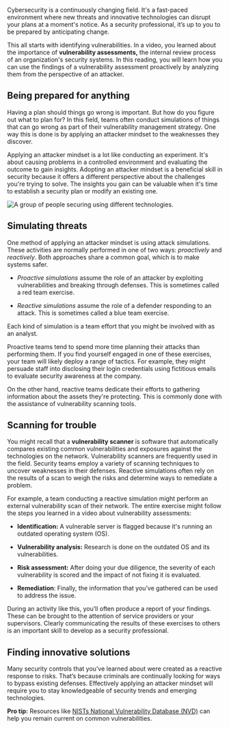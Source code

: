 Cybersecurity is a continuously changing field. It's a fast-paced environment where new threats and innovative technologies can disrupt your plans at a moment's notice. As a security professional, it’s up to you to be prepared by anticipating change.

This all starts with identifying vulnerabilities. In a video, you learned about the importance of **vulnerability assessments,** the internal review process of an organization's security systems. In this reading, you will learn how you can use the findings of a vulnerability assessment proactively by analyzing them from the perspective of an attacker.

## Being prepared for anything

Having a plan should things go wrong is important. But how do you figure out what to plan for? In this field, teams often conduct simulations of things that can go wrong as part of their vulnerability management strategy. One way this is done is by applying an attacker mindset to the weaknesses they discover.

Applying an attacker mindset is a lot like conducting an experiment. It's about causing problems in a controlled environment and evaluating the outcome to gain insights. Adopting an attacker mindset is a beneficial skill in security because it offers a different perspective about the challenges you're trying to solve. The insights you gain can be valuable when it's time to establish a security plan or modify an existing one.

![A group of people securing using different technologies.](https://d3c33hcgiwev3.cloudfront.net/imageAssetProxy.v1/OEVXn5TMSE2lS2yaiOiCsQ_19cd9695e35c4cf682148d737815fff1_S36G002.png?expiry=1689984000000&hmac=EYo7eoOQ_2UCO7PLbXgje4hVrjOw30H4UCU-cIbOa7U)

## Simulating threats

One method of applying an attacker mindset is using attack simulations. These activities are normally performed in one of two ways: _proactively_ and _reactively_. Both approaches share a common goal, which is to make systems safer.

- _Proactive simulations_ assume the role of an attacker by exploiting vulnerabilities and breaking through defenses. This is sometimes called a red team exercise.
    
- _Reactive simulations_ assume the role of a defender responding to an attack. This is sometimes called a blue team exercise.
    

Each kind of simulation is a team effort that you might be involved with as an analyst.

Proactive teams tend to spend more time planning their attacks than performing them. If you find yourself engaged in one of these exercises, your team will likely deploy a range of tactics. For example, they might persuade staff into disclosing their login credentials using fictitious emails to evaluate security awareness at the company.

On the other hand, reactive teams dedicate their efforts to gathering information about the assets they're protecting. This is commonly done with the assistance of vulnerability scanning tools. 

## Scanning for trouble

You might recall that a **vulnerability scanner** is software that automatically compares existing common vulnerabilities and exposures against the technologies on the network. Vulnerability scanners are frequently used in the field. Security teams employ a variety of scanning techniques to uncover weaknesses in their defenses. Reactive simulations often rely on the results of a scan to weigh the risks and determine ways to remediate a problem.

For example, a team conducting a reactive simulation might perform an external vulnerability scan of their network. The entire exercise might follow the steps you learned in a video about vulnerability assessments:

- **Identification:** A vulnerable server is flagged because it's running an outdated operating system (OS).
    
- **Vulnerability analysis:** Research is done on the outdated OS and its vulnerabilities.
    
- **Risk assessment:** After doing your due diligence, the severity of each vulnerability is scored and the impact of not fixing it is evaluated.
    
- **Remediation**: Finally, the information that you’ve gathered can be used to address the issue.
    

During an activity like this, you’ll often produce a report of your findings. These can be brought to the attention of service providers or your supervisors. Clearly communicating the results of these exercises to others is an important skill to develop as a security professional.

## Finding innovative solutions

Many security controls that you’ve learned about were created as a reactive response to risks. That’s because criminals are continually looking for ways to bypass existing defenses. Effectively applying an attacker mindset will require you to stay knowledgeable of security trends and emerging technologies.

**Pro tip:** Resources like [NISTs National Vulnerability Database (NVD)](https://nvd.nist.gov/) can help you remain current on common vulnerabilities.